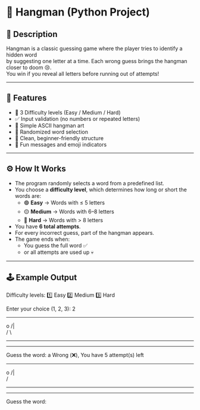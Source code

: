 # 🧩 Hangman (Python Project)

## 🧠 Description
Hangman is a classic guessing game where the player tries to identify a hidden word  
by suggesting one letter at a time. Each wrong guess brings the hangman closer to doom 😢.  
You win if you reveal all letters before running out of attempts!

---

## 📜 Features
- 🧩 3 Difficulty levels (Easy / Medium / Hard)
- ✅ Input validation (no numbers or repeated letters)
- 🎨 Simple ASCII hangman art
- 🧠 Randomized word selection
- 🎯 Clean, beginner-friendly structure
- 💬 Fun messages and emoji indicators


---

## ⚙️ How It Works
- The program randomly selects a word from a predefined list.  
- You choose a **difficulty level**, which determines how long or short the words are:
  - 🟢 **Easy** → Words with ≤ 5 letters  
  - 🟡 **Medium** → Words with 6–8 letters  
  - 🔴 **Hard** → Words with > 8 letters  
- You have **6 total attempts**.  
- For every incorrect guess, part of the hangman appears.  
- The game ends when:
  - You guess the full word ✅
  - or all attempts are used up 💀

---

## 🕹️ Example Output
Difficulty levels: 
1️⃣ Easy
2️⃣ Medium
3️⃣ Hard

Enter your choice (1, 2, 3): 2
_______
 o
/|\
/ \
_______


_ _ _ _ _ _ _   

Guess the word: a
Wrong (❌), You have 5 attempt(s) left
_______
 o
/|\
/
_______


_ _ _ _ _ _ _

Guess the word:

